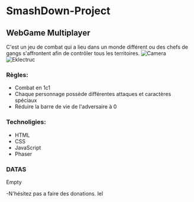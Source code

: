 # SmashDown-Project
## WebGame Multiplayer

C'est un jeu de combat qui a lieu dans un monde différent ou des chefs de gangs s'affrontent afin de contrôler tous les territoires.
![Camera](https://image.noelshack.com/fichiers/2017/19/1494498447-20170511-122512.jpg) ![Eklectruc](https://image.noelshack.com/fichiers/2017/19/1494498462-eklectruc-base-gif.gif)
### Règles:
* Combat en 1c1
* Chaque personnage possède différentes attaques et caractères spéciaux
* Réduire la barre de vie de l'adversaire à 0

### Technoligies:
* HTML
* CSS
* JavaScript
* Phaser

### DATAS
Empty

-N'hésitez pas a faire des donations. lel
